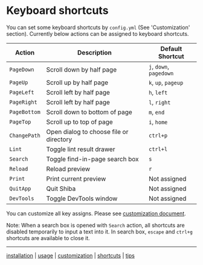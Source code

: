 Keyboard shortcuts
==================

You can set some keyboard shortcuts by `config.yml` (See 'Customization' section).
Currently below actions can be assigned to keyboard shortcuts.

| Action       | Description                                | Default Shortcut        |
| ------------ | ------------------------------------------ | ----------------------- |
| `PageDown`   | Scroll down by half page                   | `j`, `down`, `pagedown` |
| `PageUp`     | Scroll up by half page                     | `k`, `up`, `pageup`     |
| `PageLeft`   | Scroll left by half page                   | `h`, `left`             |
| `PageRight`  | Scroll left by half page                   | `l`, `right`            |
| `PageBottom` | Scroll down to bottom of page              | `m`, `end`              |
| `PageTop`    | Scroll up to top of page                   | `i`, `home`             |
| `ChangePath` | Open dialog to choose file or directory    | `ctrl+p`                |
| `Lint`       | Toggle lint result drawer                  | `ctrl+l`                |
| `Search`     | Toggle find-in-page search box             | `s`                     |
| `Reload`     | Reload preview                             | `r`                     |
| `Print`      | Print current preview                      | Not assigned            |
| `QuitApp`    | Quit Shiba                                 | Not assigned            |
| `DevTools`   | Toggle DevTools window                     | Not assigned            |

You can customize all key assigns.  Please see [customization document](customization.md).

Note: When a search box is opened with `Search` action, all shortcuts are disabled temporarily to input a text into it.  In search box, `escape` and `ctrl+g` shortcuts are available to close it.


-----------------
[installation](installation.md) | [usage](usage.md) | [customization](customization.md) | [shortcuts](shortcuts.md) | [tips](tips.md)
